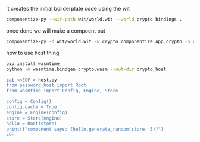 
it creates the initial boilderplate code using the wit
```bash
componentize-py --wit-path wit/world.wit --world crypto bindings .
```


once done we will make a compoent out
```bash
componentize-py -d wit/world.wit -w crypto componentize app_crypto -o crypto.wasm
```

how to use host thing


```bash
pip install wasmtime
python -m wasmtime.bindgen crypto.wasm --out-dir crypto_host

cat <<EOF > host.py
from password_host import Root
from wasmtime import Config, Engine, Store

config = Config()
config.cache = True
engine = Engine(config)
store = Store(engine)
hello = Root(store)
print(f"component says: {hello.generate_random(store, 5)}")
EOF
```

